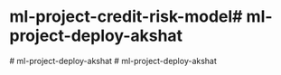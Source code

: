 # ml-project-credit-risk-model#   m l - p r o j e c t - d e p l o y - a k s h a t  
 #   m l - p r o j e c t - d e p l o y - a k s h a t  
 #   m l - p r o j e c t - d e p l o y - a k s h a t  
 